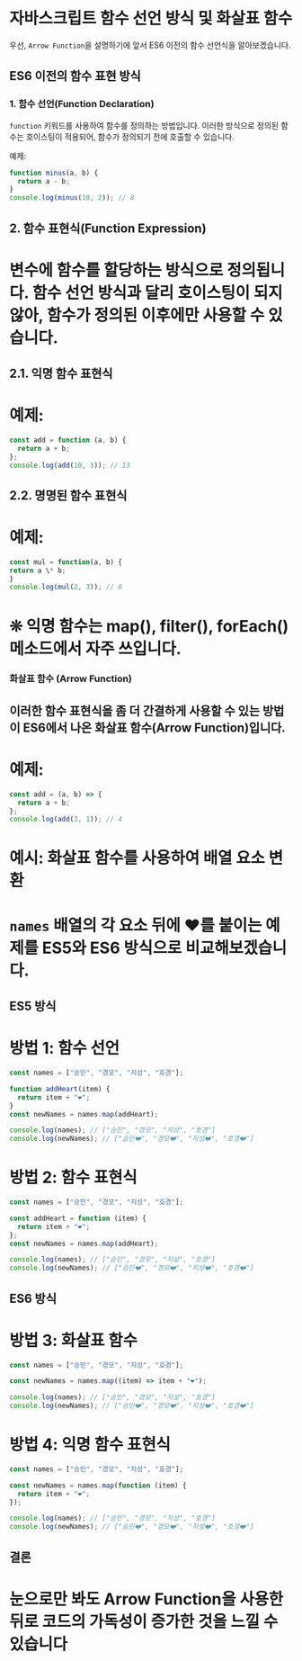 # 자바스크립트 함수 선언 방식 및 화살표 함수

우선, `Arrow Function`을 설명하기에 앞서 ES6 이전의 함수 선언식을 알아보겠습니다.

## ES6 이전의 함수 표현 방식

### 1. 함수 선언(Function Declaration)

`function` 키워드를 사용하여 함수를 정의하는 방법입니다. 이러한 방식으로 정의된 함수는 호이스팅이 적용되어, 함수가 정의되기 전에 호출할 수 있습니다.

예제:

```javascript
function minus(a, b) {
  return a - b;
}
console.log(minus(10, 2)); // 8
```

## 2. 함수 표현식(Function Expression)

# 변수에 함수를 할당하는 방식으로 정의됩니다. 함수 선언 방식과 달리 호이스팅이 되지 않아, 함수가 정의된 이후에만 사용할 수 있습니다.

## 2.1. 익명 함수 표현식

# 예제:

```javascript
const add = function (a, b) {
  return a + b;
};
console.log(add(10, 3)); // 13
```

## 2.2. 명명된 함수 표현식

# 예제:

```javascript
const mul = function(a, b) {
return a \* b;
}
console.log(mul(2, 3)); // 6
```

# ❊ 익명 함수는 map(), filter(), forEach() 메소드에서 자주 쓰입니다.

### 화살표 함수 (Arrow Function)

## 이러한 함수 표현식을 좀 더 간결하게 사용할 수 있는 방법이 ES6에서 나온 화살표 함수(Arrow Function)입니다.

# 예제:

```javascript
const add = (a, b) => {
  return a + b;
};
console.log(add(3, 1)); // 4
```

# 예시: 화살표 함수를 사용하여 배열 요소 변환

# `names` 배열의 각 요소 뒤에 ❤️를 붙이는 예제를 ES5와 ES6 방식으로 비교해보겠습니다.

## ES5 방식

# 방법 1: 함수 선언

```javascript
const names = ["승민", "경모", "지성", "호경"];

function addHeart(item) {
  return item + "❤️";
}
const newNames = names.map(addHeart);

console.log(names); // ["승민", "경모", "지성", "호경"]
console.log(newNames); // ["승민❤️", "경모❤️", "지성❤️", "호경❤️"]
```

# 방법 2: 함수 표현식

```javascript
const names = ["승민", "경모", "지성", "호경"];

const addHeart = function (item) {
  return item + "❤️";
};
const newNames = names.map(addHeart);

console.log(names); // ["승민", "경모", "지성", "호경"]
console.log(newNames); // ["승민❤️", "경모❤️", "지성❤️", "호경❤️"]
```

## ES6 방식

# 방법 3: 화살표 함수

```javascript
const names = ["승민", "경모", "지성", "호경"];

const newNames = names.map((item) => item + "❤️");

console.log(names); // ["승민", "경모", "지성", "호경"]
console.log(newNames); // ["승민❤️", "경모❤️", "지성❤️", "호경❤️"]
```

# 방법 4: 익명 함수 표현식

```javascript
const names = ["승민", "경모", "지성", "호경"];

const newNames = names.map(function (item) {
  return item + "❤️";
});

console.log(names); // ["승민", "경모", "지성", "호경"]
console.log(newNames); // ["승민❤️", "경모❤️", "지성❤️", "호경❤️"]
```

## 결론

# 눈으로만 봐도 Arrow Function을 사용한 뒤로 코드의 가독성이 증가한 것을 느낄 수 있습니다
